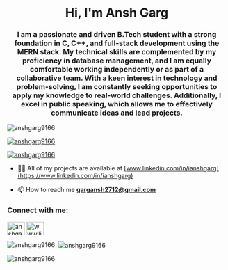 <h1 align="center">Hi, I'm Ansh Garg</h1>
<h3 align="center">I am a passionate and driven B.Tech student with a strong foundation in C, C++, and full-stack development using the MERN stack. My technical skills are complemented by my proficiency in database management, and I am equally comfortable working independently or as part of a collaborative team. With a keen interest in technology and problem-solving, I am constantly seeking opportunities to apply my knowledge to real-world challenges. Additionally, I excel in public speaking, which allows me to effectively communicate ideas and lead projects.</h3>

<p align="left"> <img src="https://komarev.com/ghpvc/?username=anshgarg9166&label=Profile%20views&color=0e75b6&style=flat" alt="anshgarg9166" /> </p>

<p align="left"> <a href="https://github.com/ryo-ma/github-profile-trophy"><img src="https://github-profile-trophy.vercel.app/?username=anshgarg9166" alt="anshgarg9166" /></a> </p>

<p align="left"> <a href="https://twitter.com/anshgarg9166" target="blank"><img src="https://img.shields.io/twitter/follow/anshgarg9166?logo=twitter&style=for-the-badge" alt="anshgarg9166" /></a> </p>

- 👨‍💻 All of my projects are available at [www.linkedin.com/in/ianshgarg](https://www.linkedin.com/in/ianshgarg)

- 📫 How to reach me **gargansh2712@gmail.com**

<h3 align="left">Connect with me:</h3>
<p align="left">
<a href="https://twitter.com/anshgarg9166" target="blank"><img align="center" src="https://raw.githubusercontent.com/rahuldkjain/github-profile-readme-generator/master/src/images/icons/Social/twitter.svg" alt="anshgarg9166" height="30" width="40" /></a>
<a href="https://linkedin.com/in/www.linkedin.com/in/ianshgarg" target="blank"><img align="center" src="https://raw.githubusercontent.com/rahuldkjain/github-profile-readme-generator/master/src/images/icons/Social/linked-in-alt.svg" alt="www.linkedin.com/in/ianshgarg" height="30" width="40" /></a>
</p>

<p><img align="left" src="https://github-readme-stats.vercel.app/api/top-langs?username=anshgarg9166&show_icons=true&locale=en&layout=compact" alt="anshgarg9166" /></p>

<p>&nbsp;<img align="center" src="https://github-readme-stats.vercel.app/api?username=anshgarg9166&show_icons=true&locale=en" alt="anshgarg9166" /></p>

<p><img align="center" src="https://github-readme-streak-stats.herokuapp.com/?user=anshgarg9166&" alt="anshgarg9166" /></p>
